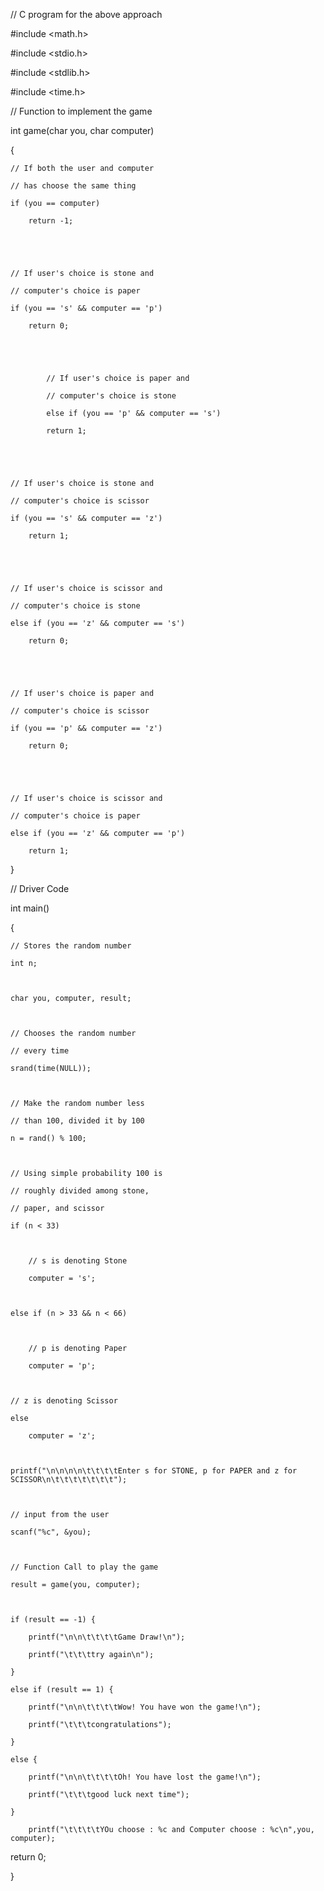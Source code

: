 
// C program for the above approach

#include <math.h>

#include <stdio.h>

#include <stdlib.h>

#include <time.h>

 

// Function to implement the game

int game(char you, char computer)

{

    // If both the user and computer

    // has choose the same thing

    if (you == computer)

        return -1;

        

 

    // If user's choice is stone and

    // computer's choice is paper

    if (you == 's' && computer == 'p')

        return 0;

        

 

            // If user's choice is paper and

            // computer's choice is stone

            else if (you == 'p' && computer == 's') 

            return 1;

            

 

    // If user's choice is stone and

    // computer's choice is scissor

    if (you == 's' && computer == 'z')

        return 1;

        

 

    // If user's choice is scissor and

    // computer's choice is stone

    else if (you == 'z' && computer == 's')

        return 0;

        

 

    // If user's choice is paper and

    // computer's choice is scissor

    if (you == 'p' && computer == 'z')

        return 0;

        

 

    // If user's choice is scissor and

    // computer's choice is paper

    else if (you == 'z' && computer == 'p')

        return 1;

        

}

 

// Driver Code

int main()

{

    // Stores the random number

    int n;

 

    char you, computer, result;

 

    // Chooses the random number

    // every time

    srand(time(NULL));

 

    // Make the random number less

    // than 100, divided it by 100

    n = rand() % 100;

 

    // Using simple probability 100 is

    // roughly divided among stone,

    // paper, and scissor

    if (n < 33)

 

        // s is denoting Stone

        computer = 's';

 

    else if (n > 33 && n < 66)

 

        // p is denoting Paper

        computer = 'p';

 

    // z is denoting Scissor

    else

        computer = 'z';

 

    printf("\n\n\n\n\t\t\t\tEnter s for STONE, p for PAPER and z for SCISSOR\n\t\t\t\t\t\t\t");

 

    // input from the user

    scanf("%c", &you);

 

    // Function Call to play the game

    result = game(you, computer);

 

    if (result == -1) {

        printf("\n\n\t\t\t\tGame Draw!\n");

        printf("\t\t\ttry again\n");

    }

    else if (result == 1) {

        printf("\n\n\t\t\t\tWow! You have won the game!\n");

        printf("\t\t\tcongratulations");

    }

    else {

        printf("\n\n\t\t\t\tOh! You have lost the game!\n");

        printf("\t\t\tgood luck next time");

    }

        printf("\t\t\t\tYOu choose : %c and Computer choose : %c\n",you, computer);

 

   return 0;

}
